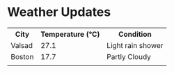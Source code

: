 # Weather Updates

<!-- WEATHER-UPDATE-START -->
<table><tr><th>City</th><th>Temperature (°C)</th><th>Condition</th></tr><tr><td>Valsad</td><td>27.1</td><td>Light rain shower</td></tr><tr><td>Boston</td><td>17.7</td><td>Partly Cloudy</td></tr><tr><td></td><td></td><td></td></tr></table>
<!-- WEATHER-UPDATE-END -->
